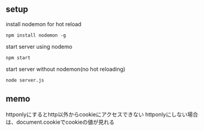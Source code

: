## setup

install nodemon for hot reload

```
npm install nodemon -g
```

start server using nodemo

```
npm start
```

start server without nodemon(no hot reloading)

```
node server.js
```

## memo
httponlyにするとhttp以外からcookieにアクセスできない
httponlyにしない場合は、document.cookieでcookieの値が見れる

